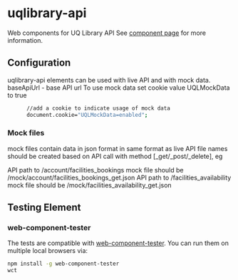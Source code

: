 uqlibrary-api
================

Web components for UQ Library API
See [component page](http://uqlibrary.github.io/uqlibrary-api/components/uqlibrary-api/) for more information.

## Configuration

uqlibrary-api elements can be used with live API and with mock data. 
baseApiUrl - base API url 
To use mock data set cookie value UQLMockData to true

```sh
      //add a cookie to indicate usage of mock data
      document.cookie="UQLMockData=enabled";
```
      
### Mock files
mock files contain data in json format in same format as live API 
file names should be created based on API call with method [_get/_post/_delete], eg

API path to /account/facilities_bookings mock file should be /mock/account/facilities_bookings_get.json
API path to /facilities_availability mock file should be /mock/facilities_availability_get.json


## Testing Element

### web-component-tester

The tests are compatible with [web-component-tester](https://github.com/Polymer/web-component-tester). You can run them on multiple local browsers via:

```sh
npm install -g web-component-tester
wct
```

